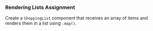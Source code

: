 ### Rendering Lists Assignment
Create a `ShoppingList` component that receives an array of items and renders them in a list using `.map()`.
